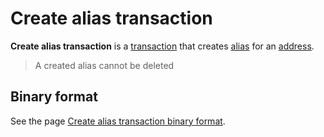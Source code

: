 # Create alias transaction

**Create alias transaction** is a [transaction](/en/blockchain/transaction) that creates [alias](/en/blockchain/account/alias) for an [address](/en/blockchain/account/address).

> A created alias cannot be deleted

## Binary format

See the page [Create alias transaction binary format](/en/blockchain/binary-format/transaction-binary-format/create-alias-transaction-binary-format).
